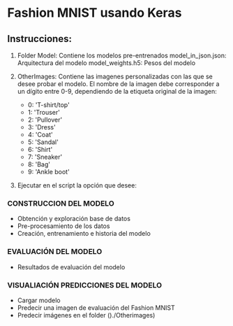 # Fashion MNIST usando Keras

## Instrucciones:
1. Folder Model: Contiene los modelos pre-entrenados
	model_in_json.json: Arquitectura del modelo
	model_weights.h5: Pesos del modelo

2. OtherImages: Contiene las imagenes personalizadas con las que se desee probar el modelo. El nombre de la imagen debe corresponder a un dígito entre 0-9, dependiendo de la etiqueta original de la imagen:

	- 0: 'T-shirt/top'
	- 1: 'Trouser'
	- 2: 'Pullover'
	- 3: 'Dress'
	- 4: 'Coat'
	- 5: 'Sandal'
	- 6: 'Shirt'
	- 7: 'Sneaker'
	- 8: 'Bag'
	- 9: 'Ankle boot'

3. Ejecutar en el script la opción que desee:

### CONSTRUCCION DEL MODELO
- Obtención y exploración base de datos
- Pre-procesamiento de los datos
- Creación, entrenamiento e historia del modelo
### EVALUACIÓN DEL MODELO
- Resultados de evaluación del modelo
### VISUALIACIÓN PREDICCIONES DEL MODELO
- Cargar modelo
- Predecir una imagen de evaluación del Fashion MNIST
- Predecir imágenes en el folder ()./Otherimages)
